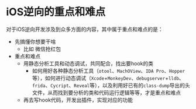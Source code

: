 # iOS逆向的重点和难点

对于iOS逆向开发涉及到众多方面的内容，其中属于重点和难点的是：

* 先搞懂你想要干啥
  * 比如 微信抢红包
* 重点和难点
  * 用静态分析工具和动态调试，共同配合，找出要hook的类
    * 如何用好各种静态分析工具（`otool`、`MachOView`、`IDA Pro`、`Hopper`等），如何进行动态调试（`Xcode`+`MonkeyDev`、`debugserver`+`lldb`、`frida`、`Cycript`、`Reveal`等），以及利用好已有的`class-dump`导出的头文件，从而找到要分析的类和代码运行逻辑等等，才是重点和难点
  * 再去写hook代码，开发出插件，实现对应的功能
